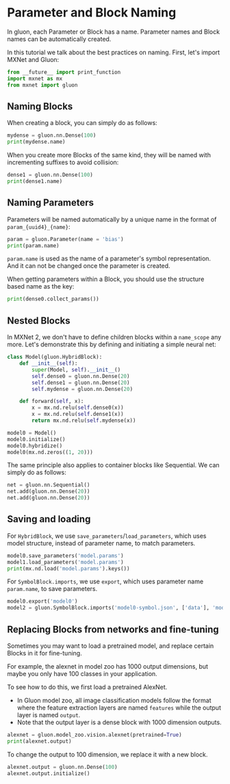 <!--- Licensed to the Apache Software Foundation (ASF) under one -->
<!--- or more contributor license agreements.  See the NOTICE file -->
<!--- distributed with this work for additional information -->
<!--- regarding copyright ownership.  The ASF licenses this file -->
<!--- to you under the Apache License, Version 2.0 (the -->
<!--- "License"); you may not use this file except in compliance -->
<!--- with the License.  You may obtain a copy of the License at -->

<!---   http://www.apache.org/licenses/LICENSE-2.0 -->

<!--- Unless required by applicable law or agreed to in writing, -->
<!--- software distributed under the License is distributed on an -->
<!--- "AS IS" BASIS, WITHOUT WARRANTIES OR CONDITIONS OF ANY -->
<!--- KIND, either express or implied.  See the License for the -->
<!--- specific language governing permissions and limitations -->
<!--- under the License. -->

# Parameter and Block Naming

In gluon, each Parameter or Block has a name. Parameter names and Block names can be automatically created.

In this tutorial we talk about the best practices on naming. First, let's import MXNet and Gluon:


```python
from __future__ import print_function
import mxnet as mx
from mxnet import gluon
```

## Naming Blocks

When creating a block, you can simply do as follows:


```python
mydense = gluon.nn.Dense(100)
print(mydense.name)
```

When you create more Blocks of the same kind, they will be named with incrementing suffixes to avoid collision:


```python
dense1 = gluon.nn.Dense(100)
print(dense1.name)
```

## Naming Parameters

Parameters will be named automatically by a unique name in the format of `param_{uuid4}_{name}`:


```python
param = gluon.Parameter(name = 'bias')
print(param.name)
```

`param.name` is used as the name of a parameter's symbol representation. And it can not be changed once the parameter is created.

When getting parameters within a Block, you should use the structure based name as the key:


```python
print(dense0.collect_params())
```

## Nested Blocks

In MXNet 2, we don't have to define children blocks within a `name_scope` any more. Let's demonstrate this by defining and initiating a simple neural net:


```python
class Model(gluon.HybridBlock):
    def __init__(self):
        super(Model, self).__init__()
        self.dense0 = gluon.nn.Dense(20)
        self.dense1 = gluon.nn.Dense(20)
        self.mydense = gluon.nn.Dense(20)

    def forward(self, x):
        x = mx.nd.relu(self.dense0(x))
        x = mx.nd.relu(self.dense1(x))
        return mx.nd.relu(self.mydense(x))

model0 = Model()
model0.initialize()
model0.hybridize()
model0(mx.nd.zeros((1, 20)))
```

The same principle also applies to container blocks like Sequential. We can simply do as follows:


```python
net = gluon.nn.Sequential()
net.add(gluon.nn.Dense(20))
net.add(gluon.nn.Dense(20))
```


## Saving and loading


For `HybridBlock`, we use `save_parameters`/`load_parameters`, which uses model structure, instead of parameter name, to match parameters.


```python
model0.save_parameters('model.params')
model1.load_parameters('model.params')
print(mx.nd.load('model.params').keys())
```

For `SymbolBlock.imports`, we use `export`, which uses parameter name `param.name`, to save parameters.

```python
model0.export('model0')
model2 = gluon.SymbolBlock.imports('model0-symbol.json', ['data'], 'model0-0000.params')
```

## Replacing Blocks from networks and fine-tuning

Sometimes you may want to load a pretrained model, and replace certain Blocks in it for fine-tuning.

For example, the alexnet in model zoo has 1000 output dimensions, but maybe you only have 100 classes in your application.

To see how to do this, we first load a pretrained AlexNet.

- In Gluon model zoo, all image classification models follow the format where the feature extraction layers are named `features` while the output layer is named `output`.
- Note that the output layer is a dense block with 1000 dimension outputs.


```python
alexnet = gluon.model_zoo.vision.alexnet(pretrained=True)
print(alexnet.output)
```


To change the output to 100 dimension, we replace it with a new block.


```python
alexnet.output = gluon.nn.Dense(100)
alexnet.output.initialize()
```
